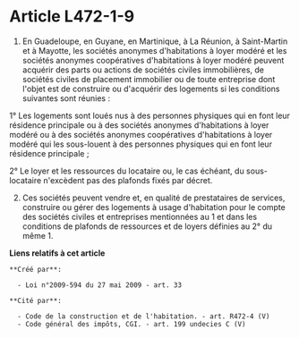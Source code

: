 # Article L472-1-9

1. En Guadeloupe, en Guyane, en Martinique, à La Réunion, à Saint-Martin et à Mayotte, les sociétés anonymes d'habitations à
loyer modéré et les sociétés anonymes coopératives d'habitations à loyer modéré peuvent acquérir des parts ou actions de
sociétés civiles immobilières, de sociétés civiles de placement immobilier ou de toute entreprise dont l'objet est de
construire ou d'acquérir des logements si les conditions suivantes sont réunies : 

1° Les logements sont loués nus à des personnes physiques qui en font leur résidence principale ou à des sociétés anonymes
d'habitations à loyer modéré ou à des sociétés anonymes coopératives d'habitations à loyer modéré qui les sous-louent à des
personnes physiques qui en font leur résidence principale ; 

2° Le loyer et les ressources du locataire ou, le cas échéant, du sous-locataire n'excèdent pas des plafonds fixés par
décret. 

2. Ces sociétés peuvent vendre et, en qualité de prestataires de services, construire ou gérer des logements à usage
d'habitation pour le compte des sociétés civiles et entreprises mentionnées au 1 et dans les conditions de plafonds de
ressources et de loyers définies au 2° du même 1.

**Liens relatifs à cet article**

	**Créé par**:

	  - Loi n°2009-594 du 27 mai 2009 - art. 33

	**Cité par**:

	  - Code de la construction et de l'habitation. - art. R472-4 (V)
	  - Code général des impôts, CGI. - art. 199 undecies C (V)
